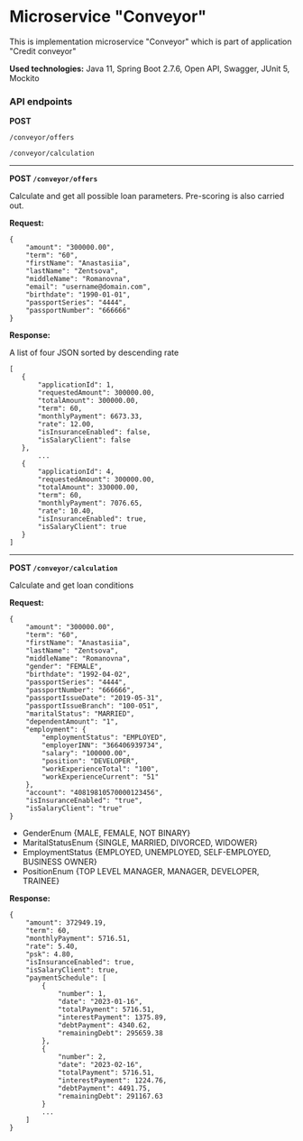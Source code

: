 # Microservice "Conveyor"

This is implementation microservice "Conveyor" which is part of application "Credit conveyor"

**Used technologies:**
Java 11, Spring Boot 2.7.6, Open API, Swagger, JUnit 5, Mockito

### API endpoints

**POST**

`/conveyor/offers`

`/conveyor/calculation`

---

**POST `/conveyor/offers`**

Calculate and get all possible loan parameters.  Pre-scoring is also carried out. 

**Request:**
```
{
	"amount": "300000.00",
	"term": "60",
	"firstName": "Anastasiia",
	"lastName": "Zentsova",
	"middleName": "Romanovna",
	"email": "username@domain.com",
	"birthdate": "1990-01-01",
	"passportSeries": "4444",
	"passportNumber": "666666"
}
```

**Response:**

A list of four JSON sorted by descending rate
 ```
[
	{
		"applicationId": 1,
		"requestedAmount": 300000.00,
		"totalAmount": 300000.00,
		"term": 60,
		"monthlyPayment": 6673.33,
		"rate": 12.00,
		"isInsuranceEnabled": false,
		"isSalaryClient": false
	},
        ...
	{
		"applicationId": 4,
		"requestedAmount": 300000.00,
		"totalAmount": 330000.00,
		"term": 60,
		"monthlyPayment": 7076.65,
		"rate": 10.40,
		"isInsuranceEnabled": true,
		"isSalaryClient": true
	}
]
```

---

**POST `/conveyor/calculation`**

Calculate and get loan conditions

**Request:**

```
{
	"amount": "300000.00",
	"term": "60",
	"firstName": "Anastasiia",
	"lastName": "Zentsova",
	"middleName": "Romanovna",
	"gender": "FEMALE",
	"birthdate": "1992-04-02",
	"passportSeries": "4444",
	"passportNumber": "666666",
	"passportIssueDate": "2019-05-31",
	"passportIssueBranch": "100-051",
	"maritalStatus": "MARRIED",
	"dependentAmount": "1",
	"employment": {
		"employmentStatus": "EMPLOYED",
		"employerINN": "366406939734",
		"salary": "100000.00",
		"position": "DEVELOPER",
		"workExperienceTotal": "100",
		"workExperienceCurrent": "51"
	},
	"account": "40819810570000123456",
	"isInsuranceEnabled": "true",
	"isSalaryClient": "true"
}
```

* GenderEnum {MALE, FEMALE, NOT BINARY}
* MaritalStatusEnum {SINGLE, MARRIED, DIVORCED, WIDOWER}
* EmploymentStatus {EMPLOYED, UNEMPLOYED, SELF-EMPLOYED, BUSINESS OWNER}
* PositionEnum {TOP LEVEL MANAGER, MANAGER, DEVELOPER, TRAINEE}

**Response:**

```
{
	"amount": 372949.19,
	"term": 60,
	"monthlyPayment": 5716.51,
	"rate": 5.40,
	"psk": 4.80,
	"isInsuranceEnabled": true,
	"isSalaryClient": true,
	"paymentSchedule": [
		{
			"number": 1,
			"date": "2023-01-16",
			"totalPayment": 5716.51,
			"interestPayment": 1375.89,
			"debtPayment": 4340.62,
			"remainingDebt": 295659.38
		},
		{
			"number": 2,
			"date": "2023-02-16",
			"totalPayment": 5716.51,
			"interestPayment": 1224.76,
			"debtPayment": 4491.75,
			"remainingDebt": 291167.63
		}
		...
	]
}
```
